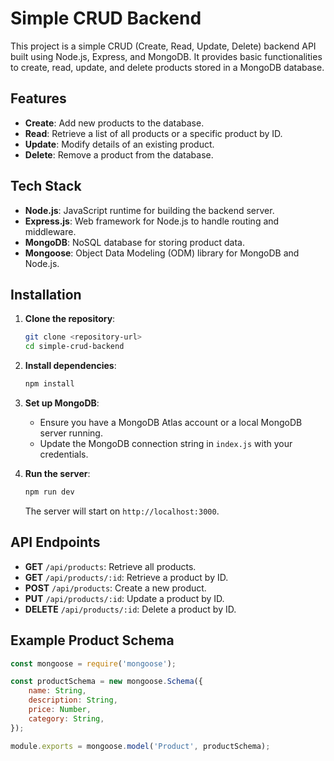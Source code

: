 # Simple CRUD Backend

This project is a simple CRUD (Create, Read, Update, Delete) backend API built using Node.js, Express, and MongoDB. It provides basic functionalities to create, read, update, and delete products stored in a MongoDB database.

## Features

- **Create**: Add new products to the database.
- **Read**: Retrieve a list of all products or a specific product by ID.
- **Update**: Modify details of an existing product.
- **Delete**: Remove a product from the database.

## Tech Stack

- **Node.js**: JavaScript runtime for building the backend server.
- **Express.js**: Web framework for Node.js to handle routing and middleware.
- **MongoDB**: NoSQL database for storing product data.
- **Mongoose**: Object Data Modeling (ODM) library for MongoDB and Node.js.

## Installation

1. **Clone the repository**:
    ```bash
    git clone <repository-url>
    cd simple-crud-backend
    ```

2. **Install dependencies**:
    ```bash
    npm install
    ```

3. **Set up MongoDB**:
   - Ensure you have a MongoDB Atlas account or a local MongoDB server running.
   - Update the MongoDB connection string in `index.js` with your credentials.

4. **Run the server**:
    ```bash
    npm run dev
    ```

    The server will start on `http://localhost:3000`.

## API Endpoints

- **GET** `/api/products`: Retrieve all products.
- **GET** `/api/products/:id`: Retrieve a product by ID.
- **POST** `/api/products`: Create a new product.
- **PUT** `/api/products/:id`: Update a product by ID.
- **DELETE** `/api/products/:id`: Delete a product by ID.

## Example Product Schema

```javascript
const mongoose = require('mongoose');

const productSchema = new mongoose.Schema({
    name: String,
    description: String,
    price: Number,
    category: String,
});

module.exports = mongoose.model('Product', productSchema);
